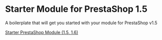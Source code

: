 # Starter Module for PrestaShop 1.5

A boilerplate that will get you started with your module for PrestaShop v1.5

[Starter PrestaShop Module (1.5, 1.6)](http://premiumpresta.com/en/modules/20-starter-prestashop-module.html)

